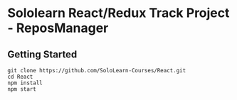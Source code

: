 # Sololearn React/Redux Track Project - ReposManager

## Getting Started

```shell
git clone https://github.com/SoloLearn-Courses/React.git
cd React
npm install
npm start
```
